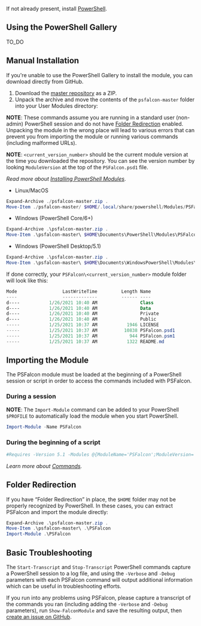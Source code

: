If not already present, install [PowerShell](https://github.com/PowerShell/PowerShell#get-powershell).
## Using the PowerShell Gallery
TO_DO
## Manual Installation
If you're unable to use the PowerShell Gallery to install the module, you can download directly from GitHub.

1. Download the [master repository](https://github.com/CrowdStrike/psfalcon/archive/master.zip) as a ZIP.
2. Unpack the archive and move the contents of the `psfalcon-master` folder into your User Modules directory:

**NOTE**: These commands assume you are running in a standard user (non-admin) PowerShell session and do not have [Folder Redirection](https://github.com/CrowdStrike/psfalcon/wiki/Installation#folder-redirection) enabled. Unpacking the module in the wrong place will lead to various errors that can prevent you from importing the module or running various commands (including malformed URLs).

**NOTE**: `<current_version_number>` should be the current module version at the time you downloaded the repository. You can see
the version number by looking `ModuleVersion` at the top of the `PSFalcon.psd1` file.

*Read more about [Installing PowerShell Modules](https://docs.microsoft.com/en-us/powershell/scripting/developer/module/installing-a-powershell-module)*.
* Linux/MacOS
```powershell
Expand-Archive ./psfalcon-master.zip .
Move-Item ./psfalcon-master/ $HOME/.local/share/powershell/Modules/PSFalcon/<current_version_number>
```
* Windows (PowerShell Core/6+)
```powershell
Expand-Archive .\psfalcon-master.zip .
Move-Item .\psfalcon-master\ $HOME\Documents\PowerShell\Modules\PSFalcon\<current_version_number>
```
* Windows (PowerShell Desktop/5.1)
```powershell
Expand-Archive .\psfalcon-master.zip .
Move-Item .\psfalcon-master\ $HOME\Documents\WindowsPowerShell\Modules\PSFalcon\<current_version_number>
```
If done correctly, your `PSFalcon\<current_version_number>` module folder will look like this:
```powershell
Mode                 LastWriteTime         Length Name
----                 -------------         ------ ----
d----           1/26/2021 10:40 AM                Class
d----           1/26/2021 10:40 AM                Data
d----           1/26/2021 10:40 AM                Private
d----           1/26/2021 10:40 AM                Public
-----           1/25/2021 10:37 AM           1946 LICENSE
-----           1/25/2021 10:37 AM          10838 PSFalcon.psd1
-----           1/25/2021 10:37 AM            944 PSFalcon.psm1
-----           1/25/2021 10:37 AM           1322 README.md
```
## Importing the Module
The PSFalcon module must be loaded at the beginning of a PowerShell session or script in order to access the commands included with PSFalcon.
### During a session
**NOTE**: The `Import-Module` command can be added to your PowerShell `$PROFILE` to automatically load the module when you start PowerShell.
```powershell
Import-Module -Name PSFalcon
```
### During the beginning of a script
```powershell
#Requires -Version 5.1 -Modules @{ModuleName='PSFalcon';ModuleVersion='2.0.2'}
```
_Learn more about [Commands](https://github.com/CrowdStrike/psfalcon/wiki/Commands)._
## Folder Redirection
If you have “Folder Redirection” in place, the `$HOME` folder may not be properly recognized by PowerShell. In these
cases, you can extract PSFalcon and import the module directly:
```powershell
Expand-Archive .\psfalcon-master.zip .
Move-Item .\psfalcon-master\ .\PSFalcon
Import-Module .\PSFalcon
```
## Basic Troubleshooting
The `Start-Transcript` and `Stop-Transcript` PowerShell commands capture a PowerShell session to a log file, and using
the `-Verbose` and `-Debug` parameters with each PSFalcon command will output additional information which can be
useful in troubleshooting efforts.

If you run into any problems using PSFalcon, please capture a transcript of the commands you ran (including
adding the `-Verbose` and `-Debug` parameters), run `Show-FalconModule` and save the resulting
output, then [create an issue on GitHub](https://github.com/CrowdStrike/psfalcon/issues).